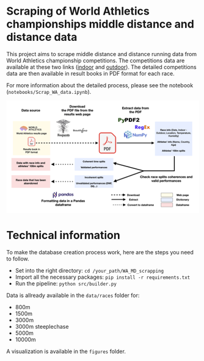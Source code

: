 # Scraping of World Athletics championships middle distance and distance data

This project aims to scrape middle distance and distance running data from World Athletics championship competitions. The competitions data are available at these two links ([indoor](https://worldathletics.org/results/world-athletics-indoor-championships) and [outdoor](htts://worldathletics.org/results/world-athletics-championships)). The detailed competitions data are then available in result books in PDF format for each race.

For more information about the detailed process, please see the notebook (`notebooks/Scrap_WA_data.ipynb`).

![Project Architecture](figures/Project_Architecture.png)

# Technical information

To make the database creation process work, here are the steps you need to follow.

- Set into the right directory:
  `cd /your_path/WA_MD_scrapping`
- Import all the necessary packages:
  `pip install -r requirements.txt`
- Run the pipeline:
  `python src/builder.py`
  
Data is allready available in the `data/races` folder for:
- 800m
- 1500m
- 3000m
- 3000m steeplechase
- 5000m
- 10000m

A visualization is available in the `figures` folder.
